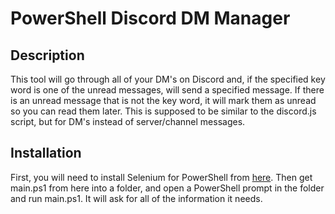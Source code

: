 # PowerShell Discord DM Manager
## Description
This tool will go through all of your DM's on Discord and, if the specified key word is one of the unread messages, will send a specified message.  If there is an unread message that is not the key word, it will mark them as unread so you can read them later.  This is supposed to be similar to the discord.js script, but for DM's instead of server/channel messages.
## Installation
First, you will need to install Selenium for PowerShell from [here](https://github.com/adamdriscoll/selenium-powershell).  Then get main.ps1 from here into a folder, and open a PowerShell prompt in the folder and run main.ps1.  It will ask for all of the information it needs.
